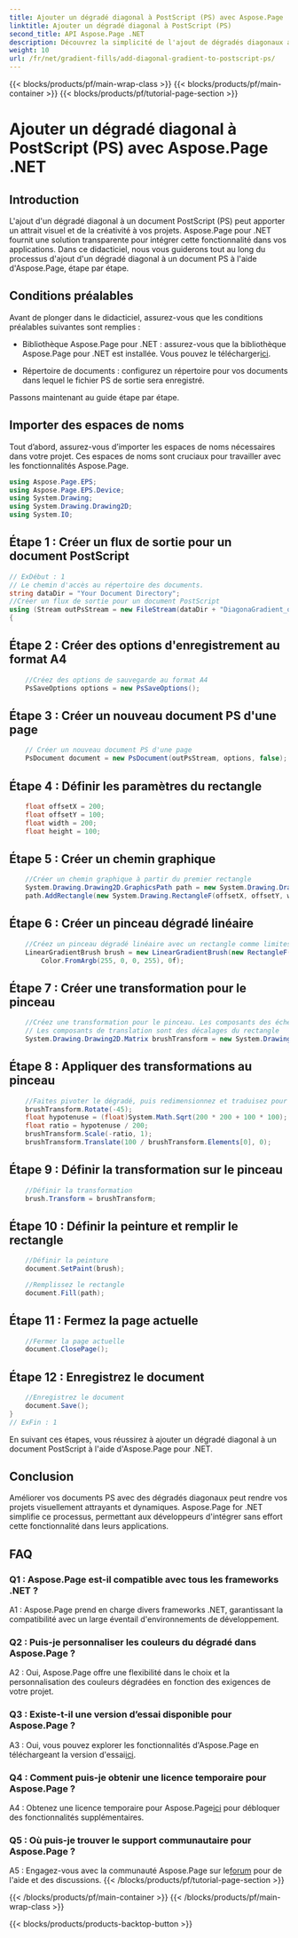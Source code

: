 ```yaml
---
title: Ajouter un dégradé diagonal à PostScript (PS) avec Aspose.Page .NET
linktitle: Ajouter un dégradé diagonal à PostScript (PS)
second_title: API Aspose.Page .NET
description: Découvrez la simplicité de l'ajout de dégradés diagonaux aux documents PostScript dans .NET avec Aspose.Page. Élevez vos projets avec des éléments visuels dynamiques.
weight: 10
url: /fr/net/gradient-fills/add-diagonal-gradient-to-postscript-ps/
---
```


{{< blocks/products/pf/main-wrap-class >}}
{{< blocks/products/pf/main-container >}}
{{< blocks/products/pf/tutorial-page-section >}}

# Ajouter un dégradé diagonal à PostScript (PS) avec Aspose.Page .NET

## Introduction

L'ajout d'un dégradé diagonal à un document PostScript (PS) peut apporter un attrait visuel et de la créativité à vos projets. Aspose.Page pour .NET fournit une solution transparente pour intégrer cette fonctionnalité dans vos applications. Dans ce didacticiel, nous vous guiderons tout au long du processus d'ajout d'un dégradé diagonal à un document PS à l'aide d'Aspose.Page, étape par étape.

## Conditions préalables

Avant de plonger dans le didacticiel, assurez-vous que les conditions préalables suivantes sont remplies :

-  Bibliothèque Aspose.Page pour .NET : assurez-vous que la bibliothèque Aspose.Page pour .NET est installée. Vous pouvez le télécharger[ici](https://releases.aspose.com/page/net/).

- Répertoire de documents : configurez un répertoire pour vos documents dans lequel le fichier PS de sortie sera enregistré.

Passons maintenant au guide étape par étape.

## Importer des espaces de noms

Tout d’abord, assurez-vous d’importer les espaces de noms nécessaires dans votre projet. Ces espaces de noms sont cruciaux pour travailler avec les fonctionnalités Aspose.Page.

```csharp
using Aspose.Page.EPS;
using Aspose.Page.EPS.Device;
using System.Drawing;
using System.Drawing.Drawing2D;
using System.IO;
```

## Étape 1 : Créer un flux de sortie pour un document PostScript

```csharp
// ExDébut : 1
// Le chemin d'accès au répertoire des documents.
string dataDir = "Your Document Directory";
//Créer un flux de sortie pour un document PostScript
using (Stream outPsStream = new FileStream(dataDir + "DiagonaGradient_outPS.ps", FileMode.Create))
{
```

## Étape 2 : Créer des options d'enregistrement au format A4

```csharp
	//Créez des options de sauvegarde au format A4
	PsSaveOptions options = new PsSaveOptions();
```

## Étape 3 : Créer un nouveau document PS d'une page

```csharp
	// Créer un nouveau document PS d'une page
	PsDocument document = new PsDocument(outPsStream, options, false);
```

## Étape 4 : Définir les paramètres du rectangle

```csharp
	float offsetX = 200;
	float offsetY = 100;
	float width = 200;
	float height = 100;
```

## Étape 5 : Créer un chemin graphique

```csharp
	//Créer un chemin graphique à partir du premier rectangle
	System.Drawing.Drawing2D.GraphicsPath path = new System.Drawing.Drawing2D.GraphicsPath();
	path.AddRectangle(new System.Drawing.RectangleF(offsetX, offsetY, width, height));
```

## Étape 6 : Créer un pinceau dégradé linéaire

```csharp
	//Créez un pinceau dégradé linéaire avec un rectangle comme limites, des couleurs de début et de fin
	LinearGradientBrush brush = new LinearGradientBrush(new RectangleF(0, 0, width, height), Color.FromArgb(255, 255, 0, 0),
		Color.FromArgb(255, 0, 0, 255), 0f);
```

## Étape 7 : Créer une transformation pour le pinceau

```csharp
	//Créez une transformation pour le pinceau. Les composants des échelles X et Y doivent être égaux à la largeur et à la hauteur du rectangle en conséquence.
	// Les composants de translation sont des décalages du rectangle
	System.Drawing.Drawing2D.Matrix brushTransform = new System.Drawing.Drawing2D.Matrix(width, 0, 0, height, offsetX, offsetY);
```

## Étape 8 : Appliquer des transformations au pinceau

```csharp
	//Faites pivoter le dégradé, puis redimensionnez et traduisez pour obtenir une transition de couleur visible dans le rectangle requis.
	brushTransform.Rotate(-45);
	float hypotenuse = (float)System.Math.Sqrt(200 * 200 + 100 * 100);
	float ratio = hypotenuse / 200;
	brushTransform.Scale(-ratio, 1);
	brushTransform.Translate(100 / brushTransform.Elements[0], 0);
```

## Étape 9 : Définir la transformation sur le pinceau

```csharp
	//Définir la transformation
	brush.Transform = brushTransform;
```

## Étape 10 : Définir la peinture et remplir le rectangle

```csharp
	//Définir la peinture
	document.SetPaint(brush);

	//Remplissez le rectangle
	document.Fill(path);
```

## Étape 11 : Fermez la page actuelle

```csharp
	//Fermer la page actuelle
	document.ClosePage();
```

## Étape 12 : Enregistrez le document

```csharp
	//Enregistrez le document
	document.Save();
}
// ExFin : 1
```

En suivant ces étapes, vous réussirez à ajouter un dégradé diagonal à un document PostScript à l'aide d'Aspose.Page pour .NET.

## Conclusion

Améliorer vos documents PS avec des dégradés diagonaux peut rendre vos projets visuellement attrayants et dynamiques. Aspose.Page for .NET simplifie ce processus, permettant aux développeurs d'intégrer sans effort cette fonctionnalité dans leurs applications.

## FAQ

### Q1 : Aspose.Page est-il compatible avec tous les frameworks .NET ?

A1 : Aspose.Page prend en charge divers frameworks .NET, garantissant la compatibilité avec un large éventail d'environnements de développement.

### Q2 : Puis-je personnaliser les couleurs du dégradé dans Aspose.Page ?

A2 : Oui, Aspose.Page offre une flexibilité dans le choix et la personnalisation des couleurs dégradées en fonction des exigences de votre projet.

### Q3 : Existe-t-il une version d’essai disponible pour Aspose.Page ?

 A3 : Oui, vous pouvez explorer les fonctionnalités d'Aspose.Page en téléchargeant la version d'essai[ici](https://releases.aspose.com/).

### Q4 : Comment puis-je obtenir une licence temporaire pour Aspose.Page ?

 A4 : Obtenez une licence temporaire pour Aspose.Page[ici](https://purchase.aspose.com/temporary-license/) pour débloquer des fonctionnalités supplémentaires.

### Q5 : Où puis-je trouver le support communautaire pour Aspose.Page ?

 A5 : Engagez-vous avec la communauté Aspose.Page sur le[forum](https://forum.aspose.com/c/page/39) pour de l'aide et des discussions.
{{< /blocks/products/pf/tutorial-page-section >}}

{{< /blocks/products/pf/main-container >}}
{{< /blocks/products/pf/main-wrap-class >}}

{{< blocks/products/products-backtop-button >}}
